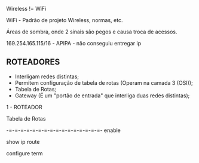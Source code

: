Wireless != WiFi

WiFi - Padrão de projeto Wireless, normas, etc.

Áreas de sombra, onde 2 sinais são pegos e causa troca de acessos.

169.254.165.115/16 - APIPA - não conseguiu entregar ip

## ROTEADORES

- Interligam redes distintas;
- Permitem configuração de tabela de rotas (Operam na camada 3 (OSI));
- Tabela de Rotas;
- Gateway (É um "portão de entrada" que interliga duas redes distintas);

1 - ROTEADOR

Tabela de Rotas

-=-=-=-=-=-=-=-=-=-=-=-=-=-=-=-=-
enable

show ip route

configure term

